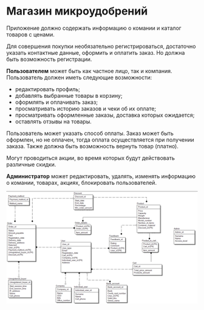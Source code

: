  # Магазин микроудобрений
 Приложение должно содержать информацию о комании и каталог товаров с ценами.
 
 Для совершения покупки необязательно регистрироваться, достаточно указать контактные данные, оформить и оплатить заказ. Но должна быть возможность регистрации. 
 
 __Пользователем__ может быть как частное лицо, так и компания.
 Пользователь должен иметь следующие возможности:
 * редактировать профиль;
 * добавлять выбранные товары в корзину;
 * оформлять и оплачивать заказ;
 * просматривать историю заказов и чеки об их оплате;
 * просматривать оформленные заказы, доставка которых ожидается;
 * оставлять отзывы на товары.

 Пользователь может указать способ оплаты. Заказ может быть оформлен, но не оплачен, тогда оплата осуществляется при получении заказа. Также должна быть возможность вернуть товар (платно).
 
 Могут проводиться акции, во время которых будут действовать различные скидки.
 
 __Администратор__ может редактировать, удалять, изменять информацию о комании, товарах, акциях, блокировать пользователей.

 ![Model](https://github.com/SofyaPro/MicrofertilizerStore/blob/main/Model.png)
